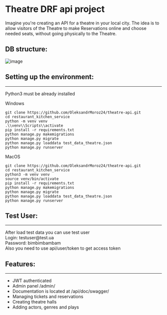 # Theatre DRF api project

Imagine you're creating an API for a theatre in your local city. The idea is to allow visitors of the Theatre to make Reservations online and choose needed seats, without going physically to the Theatre.

## DB structure:
![image](https://media.mate.academy/theatre_diagram_6b8017611a.png)

## Setting up the environment:
<hr>
Python3 must be already installed

Windows
```shell
git clone https://github.com/OleksandrMoroz24/theatre-api.git
cd restaurant_kitchen_service
python -m venv venv
.\\venv\\Scripts\\activate
pip install -r requirements.txt
python manage.py makemigrations
python manage.py migrate
python manage.py loaddata test_data_theatre.json
python manage.py runserver
```

MacOS
```shell
git clone https://github.com/OleksandrMoroz24/theatre-api.git
cd restaurant_kitchen_service
python3 -m venv venv
source venv/bin/activate
pip install -r requirements.txt
python manage.py makemigrations
python manage.py migrate
python manage.py loaddata test_data_theatre.json
python manage.py runserver
```

## Test User:
<hr>
After load test data you can use test user
<br>
Login: testuser@test.ua
<br>
Password: bimbimbambam
<br>
Also you need to use api/user/token to get access token

## Features:
<hr>
<ul>
<li>JWT authenticated</li>
<li>Admin panel /admin/
<li>Documentation is located at /api/doc/swagger/</li>
<li>Managing tickets and reservations</li>
<li>Creating theatre halls</li>
<li>Adding actors, genres and plays</li>
</ul>

